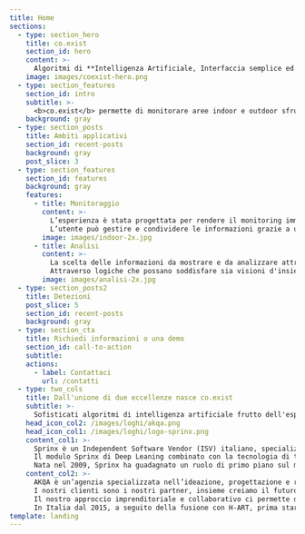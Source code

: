 ```yaml
---
title: Home
sections:
  - type: section_hero
    title: co.exist
    section_id: hero
    content: >-
      Algoritmi di **Intelligenza Artificiale, Interfaccia semplice ed intuitiva e Data Intelligence** per gestire prontamente ed efficacemente l’impatto del Covid-19 sulla nostra quotidianità.
    image: images/coexist-hero.png
  - type: section_features
    section_id: intro
    subtitle: >-
      <b>co.exist</b> permette di monitorare aree indoor e outdoor sfruttando l'impianto di videosorveglianza esistente, generando allarmi e dati statistici per garantire il rispetto puntuale delle direttive sanitarie e governative in tema di Covid-19. Per pianificare e gestire il rientro a una «nuova normalità» in ambito pubblico e privato, senza installare ulteriori apparati.
    background: gray
  - type: section_posts
    title: Ambiti applicativi
    section_id: recent-posts
    background: gray    
    post_slice: 3
  - type: section_features
    section_id: features
    background: gray
    features:
      - title: Monitoraggio
        content: >-
          L’esperienza è stata progettata per rendere il monitoring immediato e avere istantaneamente le informazioni più rilevanti grazie a un’interfaccia semplice e particolarmente intuitiva. Lo studio di icone e cromie aiuta la facilità di lettura dei dati.
          L’utente può gestire e condividere le informazioni grazie a un solo click/tap.
        image: images/indoor-2x.jpg
      - title: Analisi
        content: >-
          La scelta delle informazioni da mostrare e da analizzare attraverso la dashboard è orientata all'azionabilità, alla concretezza ed in particolare al miglioramento ed indirizzamento del processo decisionale dell'utente.
          Attraverso logiche che possano soddisfare sia visioni d'insieme, sia di dettaglio, la dashboard è in grado di aiutare i decision maker ad impostare e prioritizzare gli interventi, così come le risorse a disposizione, a beneficio dell'efficienza e dell'efficacia degli stessi.
        image: images/analisi-2x.jpg
  - type: section_posts2
    title: Detezioni
    post_slice: 5
    section_id: recent-posts
    background: gray                
  - type: section_cta
    title: Richiedi informazioni o una demo
    section_id: call-to-action
    subtitle:
    actions:
      - label: Contattaci
        url: /contatti    
  - type: two_cols
    title: Dall'unione di due eccellenze nasce co.exist
    subtitle: >-
      Sofisticati algoritmi di intelligenza artificiale frutto dell'esperienza Sprinx nel mondo internazionale della mobilità, uniti all'approccio attento ed innovativo di AKQA per la user experience e la fruizione dei dati a scopi di business intelligence, permettono di affrontare in maniera semplice ed immediata l'emergenza Covid-19 ma anche di beneficiare delle più moderne tecnologie per una gestione sempre più smart della mobilità in ambito sia pubblico sia privato.
    head_icon_col2: /images/loghi/akqa.png
    head_icon_col1: /images/loghi/logo-sprinx.png
    content_col1: >-
      Sprinx è un Independent Software Vendor (ISV) italiano, specializzato nella progettazione e fornitura di piattaforme software di video analisi in grado di analizzare la mobilità di veicoli e persone.
      Il modulo Sprinx di Deep Leaning combinato con la tecnologia di tracciamento degli oggetti 3D ha potenziato la capacità di raccogliere dati statistici e rilevare automaticamente eventi anomali nella mobilità, contribuendo a cambiare i target di performance di riferimento sul mercato.
      Nata nel 2009, Sprinx ha guadagnato un ruolo di primo piano sul mercato mondiale, acquisendo premi internazionali per il valore innovativo delle sue soluzioni. Sprinx è presente con la sua tecnologia in oltre 15 Paesi in tutto il mondo e ha fornito oltre 8.000 canali di analisi video grazie ai propri partner locali certificati.
    content_col2: >-
      AKQA è un’agenzia specializzata nell’ideazione, progettazione e realizzazione di innovative forme di interazione, su tutti i canali di contatto, tra clienti e brand e parte del Gruppo WPP.
      I nostri clienti sono i nostri partner, insieme creiamo il futuro della customer experience, esaltando l’unicità dei loro brand.
      Il nostro approccio imprenditoriale e collaborativo ci permette di progettare servizi digitali su misura che trasformano e innovano generando valore e un impatto misurabile.
      In Italia dal 2015, a seguito della fusione con H-ART, prima startup del venture incubator H-FARM. Oggi AKQA è presente in 24 sedi tra Stati Uniti, America Latina, Europa e Asia e conta su una squadra di 2.300 professionisti, di cui 200 in Italia.
template: landing
---
```

